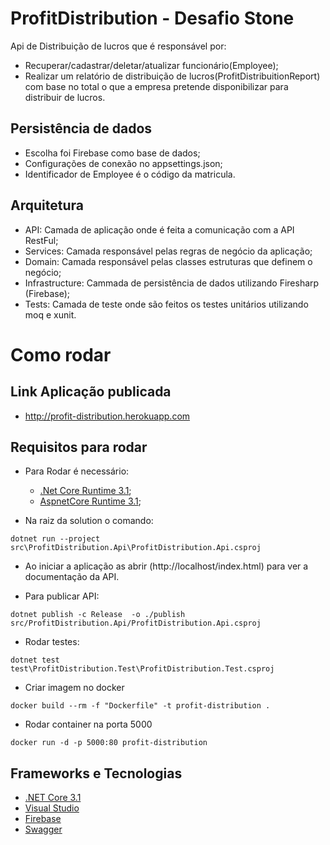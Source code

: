 # ProfitDistribution - Desafio Stone
Api de Distribuição de lucros que é responsável por:
- Recuperar/cadastrar/deletar/atualizar funcionário(Employee);
- Realizar um relatório de distribuição de lucros(ProfitDistribuitionReport) com base no total o que a empresa pretende disponibilizar para distribuir de lucros.

## Persistência de dados
- Escolha foi Firebase como base de dados;
- Configurações de conexão no appsettings.json;
- Identificador de Employee é o código da matricula.

## Arquitetura
- API: Camada de aplicação onde é feita a comunicação com a API RestFul;
- Services: Camada responsável pelas regras de negócio da aplicação;
- Domain: Camada responsável pelas classes estruturas que definem o negócio;
- Infrastructure: Cammada de persistência de dados utilizando Firesharp (Firebase);
- Tests: Camada de teste onde são feitos os testes unitários utilizando moq e xunit.

# Como rodar
## Link Aplicação publicada
- http://profit-distribution.herokuapp.com

## Requisitos para rodar
- Para Rodar é necessário: 
	- [.Net Core Runtime 3.1](https://dotnet.microsoft.com/download);
	- [AspnetCore Runtime 3.1](https://dotnet.microsoft.com/download);
	
	
	
- Na raiz da solution o comando:
```
dotnet run --project src\ProfitDistribution.Api\ProfitDistribution.Api.csproj
```
- Ao iniciar a aplicação as abrir (http://localhost/index.html) para ver a documentação da API.

- Para publicar API:
```
dotnet publish -c Release  -o ./publish src/ProfitDistribution.Api/ProfitDistribution.Api.csproj
```

- Rodar testes:
```
dotnet test test\ProfitDistribution.Test\ProfitDistribution.Test.csproj
```

- Criar imagem no docker
```
docker build --rm -f "Dockerfile" -t profit-distribution .
```
- Rodar container na porta 5000
```
docker run -d -p 5000:80 profit-distribution
```

## Frameworks e Tecnologias
 - [.NET  Core 3.1](https://dotnet.microsoft.com/download)
 - [Visual Studio](https://visualstudio.microsoft.com/pt-br/)
 - [Firebase](https://firebase.google.com/products/realtime-database)
 - [Swagger](https://swagger.io/)
 
